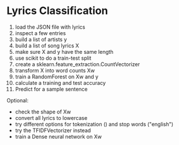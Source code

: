 
# Lyrics Classification

1. load the JSON file with lyrics
2. inspect a few entries
3. build a list of artists y
4. build a list of song lyrics X
5. make sure X and y have the same length
6. use scikit to do a train-test split
7. create a sklearn.feature_extraction.CountVectorizer
8. transform X into word counts Xw
9. train a RandomForest on Xw and y
10. calculate a training and test accuracy
11. Predict for a sample sentence

Optional:
- check the shape of Xw
- convert all lyrics to lowercase
- try different options for tokenization () and stop words ("english")
- try the TFIDFVectorizer instead
- train a Dense neural network on Xw
